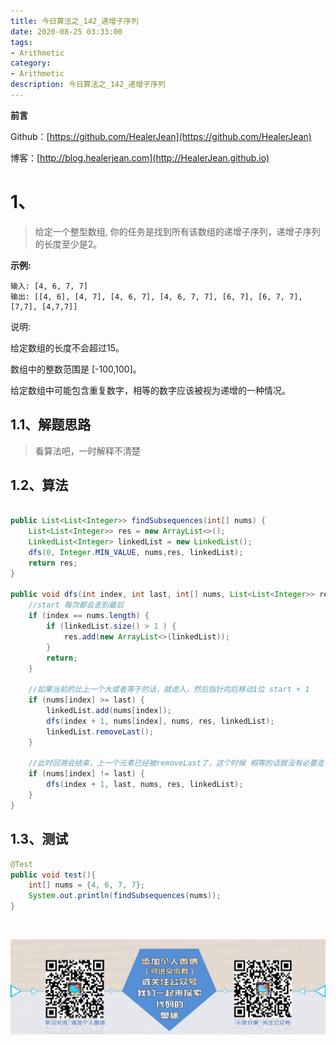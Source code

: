 ```yaml
---
title: 今日算法之_142_递增子序列
date: 2020-08-25 03:33:00
tags: 
- Arithmetic
category: 
- Arithmetic
description: 今日算法之_142_递增子序列
---
```


**前言**     

 Github：[https://github.com/HealerJean](https://github.com/HealerJean)         

 博客：[http://blog.healerjean.com](http://HealerJean.github.io)          



# 1、
> 给定一个整型数组, 你的任务是找到所有该数组的递增子序列，递增子序列的长度至少是2。
>
> 

**示例:**

```
输入: [4, 6, 7, 7]
输出: [[4, 6], [4, 7], [4, 6, 7], [4, 6, 7, 7], [6, 7], [6, 7, 7], [7,7], [4,7,7]]
```

说明:    

给定数组的长度不会超过15。   

数组中的整数范围是 [-100,100]。   

给定数组中可能包含重复数字，相等的数字应该被视为递增的一种情况。



## 1.1、解题思路 

>  看算法吧，一时解释不清楚



## 1.2、算法

```java

public List<List<Integer>> findSubsequences(int[] nums) {
    List<List<Integer>> res = new ArrayList<>();
    LinkedList<Integer> linkedList = new LinkedList();
    dfs(0, Integer.MIN_VALUE, nums,res, linkedList);
    return res;
}

public void dfs(int index, int last, int[] nums, List<List<Integer>> res, LinkedList<Integer> linkedList) {
    //start 每次都会走到最后
    if (index == nums.length) {
        if (linkedList.size() > 1 ) {
            res.add(new ArrayList<>(linkedList));
        }
        return;
    }

    //如果当前的比上一个大或者等于的话，就进入，然后指针向后移动1位 start + 1
    if (nums[index] >= last) {
        linkedList.add(nums[index]);
        dfs(index + 1, nums[index], nums, res, linkedList);
        linkedList.removeLast();
    }

    //此时回溯会结束，上一个元素已经被removeLast了，这个时候 相等的话就没有必要走了，因为这样会重复。如果不相等的话，则继续后面的遍历，相当于我们又从头开始一遍了
    if (nums[index] != last) {
        dfs(index + 1, last, nums, res, linkedList);
    }
}
```




## 1.3、测试 

```java
@Test
public void test(){
    int[] nums = {4, 6, 7, 7};
    System.out.println(findSubsequences(nums));
}
```



​          

![ContactAuthor](https://raw.githubusercontent.com/HealerJean/HealerJean.github.io/master/assets/img/artical_bottom.jpg)



<link rel="stylesheet" href="https://unpkg.com/gitalk/dist/gitalk.css">

<script src="https://unpkg.com/gitalk@latest/dist/gitalk.min.js"></script> 
<div id="gitalk-container"></div>    
 <script type="text/javascript">
    var gitalk = new Gitalk({
		clientID: `1d164cd85549874d0e3a`,
		clientSecret: `527c3d223d1e6608953e835b547061037d140355`,
		repo: `HealerJean.github.io`,
		owner: 'HealerJean',
		admin: ['HealerJean'],
		id: '32TY5AyEaCBXkKjs',
    });
    gitalk.render('gitalk-container');
</script> 



